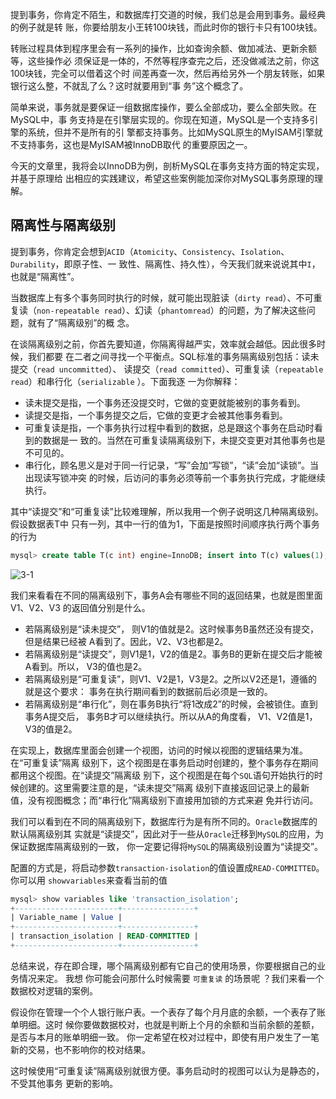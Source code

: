 提到事务，你肯定不陌生，和数据库打交道的时候，我们总是会用到事务。最经典的例子就是转 账，你要给朋友小王转100块钱，而此时你的银行卡只有100块钱。 

转账过程具体到程序里会有一系列的操作，比如查询余额、做加减法、更新余额等，这些操作必 须保证是一体的，不然等程序查完之后，还没做减法之前，你这100块钱，完全可以借着这个时 间差再查一次，然后再给另外一个朋友转账，如果银行这么整，不就乱了么？这时就要用到“事 务”这个概念了。 

简单来说，事务就是要保证一组数据库操作，要么全部成功，要么全部失败。在MySQL中，事 务支持是在引擎层实现的。你现在知道，MySQL是一个支持多引擎的系统，但并不是所有的引 擎都支持事务。比如MySQL原生的MyISAM引擎就不支持事务，这也是MyISAM被InnoDB取代 的重要原因之一。 

今天的文章里，我将会以InnoDB为例，剖析MySQL在事务支持方面的特定实现，并基于原理给 出相应的实践建议，希望这些案例能加深你对MySQL事务原理的理解。

## 隔离性与隔离级别

提到事务，你肯定会想到`ACID`（`Atomicity`、`Consistency`、`Isolation`、`Durability`，即原子性、一 致性、隔离性、持久性），今天我们就来说说其中`I`，也就是“隔离性”。

当数据库上有多个事务同时执行的时候，就可能出现脏读（`dirty read`）、不可重复读（`non-repeatable read`）、幻读（`phantomread`）的问题，为了解决这些问题，就有了“隔离级别”的概 念。

在谈隔离级别之前，你首先要知道，你隔离得越严实，效率就会越低。因此很多时候，我们都要 在二者之间寻找一个平衡点。SQL标准的事务隔离级别包括：读未提交（`read uncommitted`）、 读提交（`read committed`）、可重复读（`repeatable read`）和串行化（`serializable` ）。下面我逐 一为你解释：

- 读未提交是指，一个事务还没提交时，它做的变更就能被别的事务看到。 
- 读提交是指，一个事务提交之后，它做的变更才会被其他事务看到。 
- 可重复读是指，一个事务执行过程中看到的数据，总是跟这个事务在启动时看到的数据是一 致的。当然在可重复读隔离级别下，未提交变更对其他事务也是不可见的。 
- 串行化，顾名思义是对于同一行记录，“写”会加“写锁”，“读”会加“读锁”。当出现读写锁冲突 的时候，后访问的事务必须等前一个事务执行完成，才能继续执行。

其中“读提交”和“可重复读”比较难理解，所以我用一个例子说明这几种隔离级别。假设数据表T中 只有一列，其中一行的值为1，下面是按照时间顺序执行两个事务的行为

```sql
mysql> create table T(c int) engine=InnoDB; insert into T(c) values(1);
```

![3-1](./img/3_1.png ':size=60%')

我们来看看在不同的隔离级别下，事务A会有哪些不同的返回结果，也就是图里面V1、V2、V3 的返回值分别是什么。

- 若隔离级别是“读未提交”， 则V1的值就是2。这时候事务B虽然还没有提交，但是结果已经被 A看到了。因此，V2、V3也都是2。 
- 若隔离级别是“读提交”，则V1是1，V2的值是2。事务B的更新在提交后才能被A看到。所以， V3的值也是2。
- 若隔离级别是“可重复读”，则V1、V2是1，V3是2。之所以V2还是1，遵循的就是这个要求： 事务在执行期间看到的数据前后必须是一致的。 
- 若隔离级别是“串行化”，则在事务B执行“将1改成2”的时候，会被锁住。直到事务A提交后， 事务B才可以继续执行。所以从A的角度看， V1、V2值是1，V3的值是2。

在实现上，数据库里面会创建一个视图，访问的时候以视图的逻辑结果为准。在“可重复读”隔离 级别下，这个视图是在事务启动时创建的，整个事务存在期间都用这个视图。在“读提交”隔离级 别下，这个视图是在每个`SQL`语句开始执行的时候创建的。这里需要注意的是，“读未提交”隔离 级别下直接返回记录上的最新值，没有视图概念；而“串行化”隔离级别下直接用加锁的方式来避 免并行访问。

我们可以看到在不同的隔离级别下，数据库行为是有所不同的。`Oracle`数据库的默认隔离级别其 实就是“读提交”，因此对于一些从`Oracle`迁移到`MySQL`的应用，为保证数据库隔离级别的一致， 你一定要记得将`MySQL`的隔离级别设置为“读提交”。 

配置的方式是，将启动参数`transaction-isolation`的值设置成`READ-COMMITTED`。你可以用 `showvariables`来查看当前的值

```sql
mysql> show variables like 'transaction_isolation'; 
+-----------------------+----------------+ 
| Variable_name | Value | 
+-----------------------+----------------+ 
| transaction_isolation | READ-COMMITTED | 
+-----------------------+----------------+
```

总结来说，存在即合理，哪个隔离级别都有它自己的使用场景，你要根据自己的业务情况来定。
 我想 你可能会问那什么时候需要  `可重复读` 的场景呢 ？我们来看一个数据校对逻辑的案例。

假设你在管理一个个人银行账户表。一个表存了每个月月底的余额，一个表存了账单明细。这时 候你要做数据校对，也就是判断上个月的余额和当前余额的差额，是否与本月的账单明细一致。 你一定希望在校对过程中，即使有用户发生了一笔新的交易，也不影响你的校对结果。 

这时候使用“可重复读”隔离级别就很方便。事务启动时的视图可以认为是静态的，不受其他事务 更新的影响。





